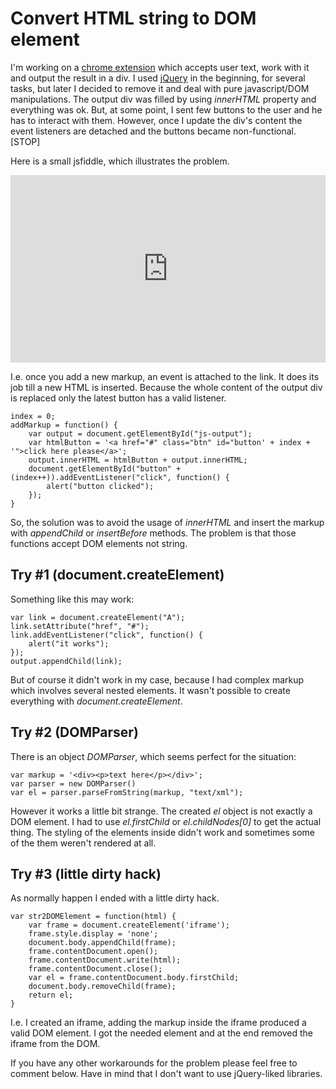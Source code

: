 # Convert HTML string to DOM element

I'm working on a [chrome extension](https://chrome.google.com/webstore/detail/auxilio/ddkgloamdhkoohfgmopdicfcinddpnhh?hl=en-US) which accepts user text, work with it and output the result in a div. I used [jQuery](http://jquery.com/) in the beginning, for several tasks, but later I decided to remove it and deal with pure javascript/DOM manipulations. The output div was filled by using *innerHTML* property and everything was ok. But, at some point, I sent few buttons to the user and he has to interact with them. However, once I update the div's content the event listeners are detached and the buttons became non-functional.[STOP]

Here is a small jsfiddle, which illustrates the problem.

<iframe width="100%" height="300" src="http://jsfiddle.net/krasimir/nZhbE/9/embedded/result,html,js,css/" allowfullscreen="allowfullscreen" frameborder="0"></iframe>

I.e. once you add a new markup, an event is attached to the link. It does its job till a new HTML is inserted. Because the whole content of the output div is replaced only the latest button has a valid listener.

	index = 0;
	addMarkup = function() {
	    var output = document.getElementById("js-output");
	    var htmlButton = '<a href="#" class="btn" id="button' + index + '">click here please</a>';
	    output.innerHTML = htmlButton + output.innerHTML;
	    document.getElementById("button" + (index++)).addEventListener("click", function() {
	        alert("button clicked");
	    });
	}

So, the solution was to avoid the usage of *innerHTML* and insert the markup with *appendChild* or *insertBefore* methods. The problem is that those functions accept DOM elements not string. 

## Try #1 (document.createElement)

Something like this may work:

	var link = document.createElement("A");
	link.setAttribute("href", "#");
	link.addEventListener("click", function() {
		alert("it works");
	});
	output.appendChild(link);

But of course it didn't work in my case, because I had complex markup which involves several nested elements. It wasn't possible to create everything with *document.createElement*.

## Try #2 (DOMParser)

There is an object *DOMParser*, which seems perfect for the situation:

	var markup = '<div><p>text here</p></div>';
  	var parser = new DOMParser()
  	var el = parser.parseFromString(markup, "text/xml");

However it works a little bit strange. The created *el* object is not exactly a DOM element. I had to use *el.firstChild* or *el.childNodes[0]* to get the actual thing. The styling of the elements inside didn't work and sometimes some of the them weren't rendered at all.

## Try #3 (little dirty hack)

As normally happen I ended with a little dirty hack.

	var str2DOMElement = function(html) {
		var frame = document.createElement('iframe');
		frame.style.display = 'none';
		document.body.appendChild(frame);			  
		frame.contentDocument.open();
		frame.contentDocument.write(html);
		frame.contentDocument.close();
		var el = frame.contentDocument.body.firstChild;
		document.body.removeChild(frame);
		return el;
	}

I.e. I created an iframe, adding the markup inside the iframe produced a valid DOM element. I got the needed element and at the end removed the iframe from the DOM.

If you have any other workarounds for the problem please feel free to comment below. Have in mind that I don't want to use jQuery-liked libraries.